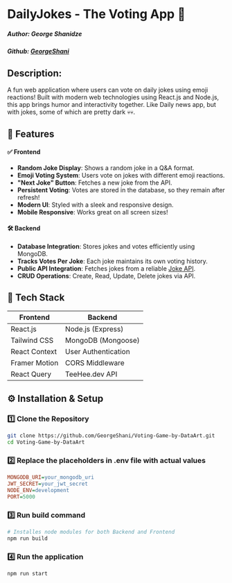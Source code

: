 # DailyJokes - The Voting App 🤡
##### Author: George Shanidze
##### Github: [GeorgeShani](https://github.com/GeorgeShani)
## Description:

A fun web application where users can vote on daily jokes using emoji reactions! Built with modern web technologies using React.js and Node.js, this app brings humor and interactivity together. Like Daily news app, but with jokes, some of which are pretty dark 💀💀.

## 📌 Features
#### ✅ Frontend
- **Random Joke Display**: Shows a random joke in a Q&A format.
- **Emoji Voting System**: Users vote on jokes with different emoji reactions.
- **"Next Joke" Button**: Fetches a new joke from the API.
- **Persistent Voting**: Votes are stored in the database, so they remain after refresh!
- **Modern UI**: Styled with a sleek and responsive design.
- **Mobile Responsive**: Works great on all screen sizes!

#### 🛠️ Backend
- **Database Integration**: Stores jokes and votes efficiently using MongoDB.
- **Tracks Votes Per Joke**: Each joke maintains its own voting history.
- **Public API Integration**: Fetches jokes from a reliable [Joke API](https://www.freepublicapis.com/teehee-joke-api).
- **CRUD Operations**: Create, Read, Update, Delete jokes via API.

## 🚀 Tech Stack

| Frontend | Backend |
| --- | --- |
| React.js | Node.js (Express) |
| Tailwind CSS | MongoDB (Mongoose) |
| React Context | User Authentication |
| Framer Motion | CORS Middleware |
| React Query | TeeHee.dev API |

## ⚙️ Installation & Setup

### 1️⃣ Clone the Repository
```bash
git clone https://github.com/GeorgeShani/Voting-Game-by-DataArt.git
cd Voting-Game-by-DataArt
```

### 2️⃣ Replace the placeholders in .env file with actual values
```ini
MONGODB_URI=your_mongodb_uri
JWT_SECRET=your_jwt_secret
NODE_ENV=development
PORT=5000
```

### 3️⃣ Run build command
```bash
# Installes node modules for both Backend and Frontend
npm run build
```

### 4️⃣ Run the application
```bash
npm run start
```
